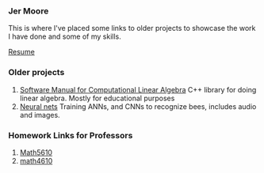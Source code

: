
### Jer Moore

This is where I've placed some links to older projects to showcase the work I have done and some of my skills. 

[Resume](https://thedegreeisalie.github.io/resume.pdf)

### Older projects 
1. [Software Manual for Computational Linear Algebra](https://thedegreeisalie.github.io/Math5610/softwareManual/) C++ library for doing linear algebra. Mostly for educational purposes 
2. [Neural nets](https://thedegreeisalie.github.io/cs5600/) Training ANNs, and CNNs to recognize bees, includes audio and images. <!-- 3. [Broken link]() Data Science project -->

### Homework Links for Professors 

1. [Math5610](https://thedegreeisalie.github.io/Math5610)
2. [math4610](https://thedegreeisalie.github.io/math4610)
